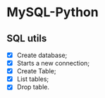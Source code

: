 # MySQL-Python

## SQL utils

  - [x] Create database;
  - [x] Starts a new connection;
  - [x] Create Table;
  - [x] List tables;
  - [x] Drop table.
